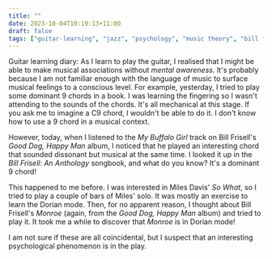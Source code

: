 ```yaml
---
title: ""
date: 2023-10-04T10:19:13+11:00
draft: false
tags: ["guitar-learning", "jazz", "psychology", "music theory", "bill frisell"]
---
```

Guitar learning diary: As I learn to play the guitar, I realised that I might be able to make musical associations without _mental awareness_. It's probably because I am not familiar enough with the language of music to surface musical feelings to a conscious level. For example, yesterday, I tried to play some dominant 9 chords in a book. I was learning the fingering so I wasn't attending to the sounds of the chords. It's all mechanical at this stage. If you ask me to imagine a C9 chord, I wouldn't be able to do it. I don't know how to use a 9 chord in a musical context.

However, today, when I listened to the _My Buffalo Girl_ track on Bill Frisell's _Good Dog, Happy Man_ album, I noticed that he played an interesting chord that sounded dissonant but musical at the same time. I looked it up in the _Bill Frisell: An Anthology_ songbook, and what do you know? It's a dominant 9 chord!

This happened to me before. I was interested in Miles Davis' _So What_, so I tried to play a couple of bars of Miles' solo. It was mostly an exercise to learn the Dorian mode. Then, for no apparent reason, I thought about Bill Frisell's _Monroe_ (again, from the _Good Dog, Happy Man_ album) and tried to play it. It took me a while to discover that _Monroe_ is in Dorian mode!

I am not sure if these are all coincidental, but I suspect that an interesting psychological phenomenon is in the play.
